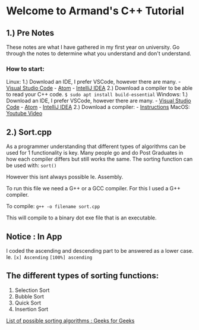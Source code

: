 # Welcome to Armand's C++ Tutorial
## 1.) Pre Notes

These notes are what I have gathered in my first year on university.
Go through the notes to determine what you understand and don't understand.

### How to start:
Linux: 
  1.) Download an IDE, I prefer VSCode, however there are many.
      - [Visual Studio Code](https://code.visualstudio.com/)
      - [Atom](https://atom.io/)
      - [IntelliJ IDEA](https://www.jetbrains.com/idea/)
  2.) Download a compiler to be able to read your C++ code.
      `$ sudo apt install build-essential` 
Windows:
 1.) Download an IDE, I prefer VSCode, however there are many.
      - [Visual Studio Code](https://code.visualstudio.com/)
      - [Atom](https://atom.io/)
      - [IntelliJ IDEA](https://www.jetbrains.com/idea/)
 2.) Download a compiler:
      - [Instructions](https://www.freecodecamp.org/news/how-to-install-c-and-cpp-compiler-on-windows/)
MacOS: 
  [Youtube Video](https://www.youtube.com/watch?v=0z-fCNNqfEg)

## 2.) Sort.cpp 

As a programmer understanding that different types of algorithms can be used for 1 functionality is key.
Many people go and do Post Graduates in how each compiler differs but still works the same. 
The sorting function can be used with:
`sort()`

However this isnt always possible Ie. Assembly.

To run this file we need a G++ or a GCC compiler.
For this I used a G++ compiler.

To compile:
`g++ -o filename sort.cpp`

This will compile to a binary dot exe file that is an executable.

## Notice : In App

I coded the ascending and descending part to be answered as a lower case. Ie.
`[x] Ascending`
`[100%] ascending`

## The different types of sorting functions:

1. Selection Sort
2. Bubble Sort 
3. Quick Sort
4. Insertion Sort

[List of possible sorting algorithms :  Geeks for Geeks](https://www.geeksforgeeks.org/sorting-algorithms/) 
